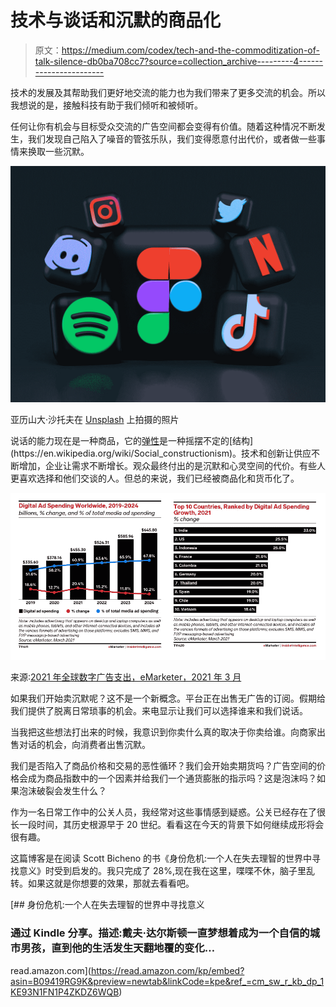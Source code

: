 # 技术与谈话和沉默的商品化

> 原文：<https://medium.com/codex/tech-and-the-commoditization-of-talk-silence-db0ba708cc7?source=collection_archive---------4----------------------->

技术的发展及其帮助我们更好地交流的能力也为我们带来了更多交流的机会。所以我想说的是，接触科技有助于我们倾听和被倾听。

任何让你有机会与目标受众交流的广告空间都会变得有价值。随着这种情况不断发生，我们发现自己陷入了噪音的管弦乐队，我们变得愿意付出代价，或者做一些事情来换取一些沉默。

![](img/3860a3a5a60ae3cc4a27a1f28ba400e6.png)

亚历山大·沙托夫在 [Unsplash](https://unsplash.com?utm_source=medium&utm_medium=referral) 上拍摄的照片

说话的能力现在是一种商品，它的[弹性](https://www.investopedia.com/terms/e/elasticity.asp#:~:text=Elasticity%20is%20an%20economic%20concept,its%20price%20increases%20or%20decreases.)是一种摇摆不定的[结构](https://en.wikipedia.org/wiki/Social_constructionism)。技术和创新让供应不断增加，企业让需求不断增长。观众最终付出的是沉默和心灵空间的代价。有些人更喜欢选择和他们交谈的人。但总的来说，我们已经被商品化和货币化了。

![](img/a85980b52286310aba6001dbee9cb386.png)

来源:[2021 年全球数字广告支出，eMarketer，2021 年 3 月](https://www.emarketer.com/content/worldwide-digital-ad-spending-2021)

如果我们开始卖沉默呢？这不是一个新概念。平台正在出售无广告的订阅。假期给我们提供了脱离日常琐事的机会。来电显示让我们可以选择谁来和我们说话。

当我把这些想法打出来的时候，我意识到你卖什么真的取决于你卖给谁。向商家出售对话的机会，向消费者出售沉默。

我们是否陷入了商品价格和交易的恶性循环？我们会开始卖期货吗？广告空间的价格会成为商品指数中的一个因素并给我们一个通货膨胀的指示吗？这是泡沫吗？如果泡沫破裂会发生什么？

作为一名日常工作中的公关人员，我经常对这些事情感到疑惑。公关已经存在了很长一段时间，其历史根源早于 20 世纪。看看这在今天的背景下如何继续成形将会很有趣。

这篇博客是在阅读 Scott Bicheno 的书《身份危机:一个人在失去理智的世界中寻找意义》时受到启发的。我只完成了 28%,现在我在这里，喋喋不休，脑子里乱转。如果这就是你想要的效果，那就去看看吧。

[](https://read.amazon.com/kp/embed?asin=B09419RG9K&preview=newtab&linkCode=kpe&ref_=cm_sw_r_kb_dp_1KE93N1FN1P4ZKDZ6WQB) [## 身份危机:一个人在失去理智的世界中寻找意义

### 通过 Kindle 分享。描述:戴夫·达尔斯顿一直梦想着成为一个自信的城市男孩，直到他的生活发生天翻地覆的变化…

read.amazon.com](https://read.amazon.com/kp/embed?asin=B09419RG9K&preview=newtab&linkCode=kpe&ref_=cm_sw_r_kb_dp_1KE93N1FN1P4ZKDZ6WQB)